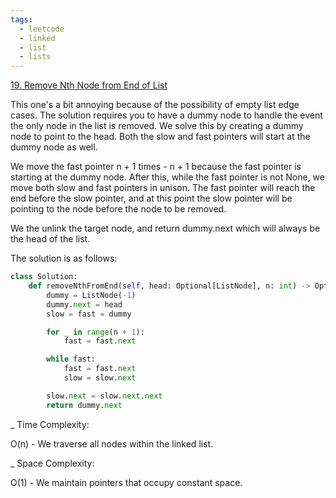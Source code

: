 ```yaml
---
tags:
  - leetcode
  - linked
  - list
  - lists
---
```


<a href="https://leetcode.com/problems/remove-nth-node-from-end-of-list/">
19. Remove Nth Node from End of List</a>

This one's a bit annoying because of the possibility of empty list edge cases.
The solution requires you to have a dummy node to handle the event the only node
in the list is removed. We solve this by creating a dummy node to point to the
head. Both the slow and fast pointers will start at the dummy node as well.

We move the fast pointer n + 1 times - n + 1 because the fast pointer is
starting at the dummy node. After this, while the fast pointer is not None, we
move both slow and fast pointers in unison. The fast pointer will reach the end
before the slow pointer, and at this point the slow pointer will be pointing to
the node before the node to be removed.

We the unlink the target node, and return dummy.next which will always be the
head of the list.

The solution is as follows:

```python
class Solution:
    def removeNthFromEnd(self, head: Optional[ListNode], n: int) -> Optional[ListNode]:
        dummy = ListNode(-1)
        dummy.next = head
        slow = fast = dummy

        for _ in range(n + 1):
            fast = fast.next

        while fast:
            fast = fast.next
            slow = slow.next

        slow.next = slow.next.next
        return dummy.next
```

\_ Time Complexity:

O(n) - We traverse all nodes within the linked list.

\_ Space Complexity:

O(1) - We maintain pointers that occupy constant space.
